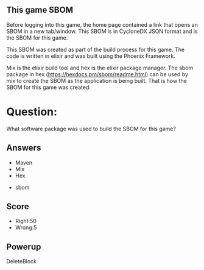 ## This game SBOM
Before logging into this game,
the home page contained a link
that opens an SBOM in a new tab/window.
This SBOM is in CycloneDX JSON format
and is the SBOM for this game.

This SBOM was created as part of the
build process for this game.
The code is written in elixir and
was built using the Phoenix Framework.

Mix is the elixir build tool
and hex is the elixir package manager.
The sbom package in hex
(https://hexdocs.pm/sbom/readme.html)
can be used
by mix to create the SBOM as the
application is being built.
That is how the SBOM
for this game was created.

# Question:
What software package was used to build the SBOM for this game?

## Answers
- Maven
- Mix
- Hex
* sbom

## Score
- Right:50
- Wrong:5

## Powerup
DeleteBlock
